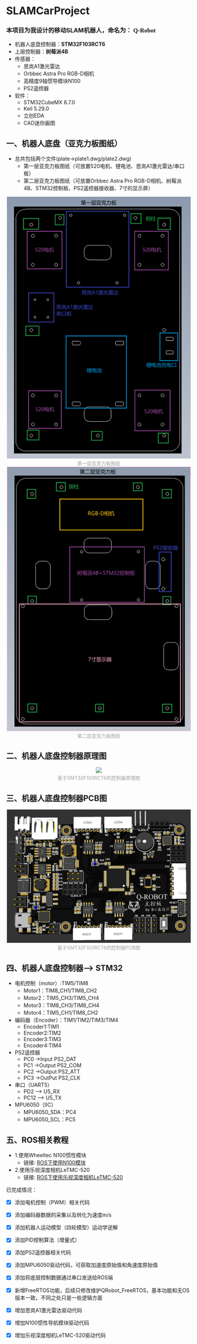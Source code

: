 # SLAMCarProject
### 本项目为我设计的移动SLAM机器人，命名为： <font face="Times New Roman">Q-Robot</font>

- 机器人底盘控制器：**STM32F103RCT6**
- 上层控制器：**树莓派4B**
- 传感器：
  - 思岚A1激光雷达
  - Orbbec Astra Pro RGB-D相机
  - 高精度9轴惯导模块N100
  - PS2遥控器
- 软件：
  - STM32CubeMX 6.7.0
  - Keil 5.29.0
  - 立创EDA
  - CAD迷你画图
  



## 一、机器人底盘（亚克力板图纸）
- 总共包括两个文件(plate->plate1.dwg/plate2.dwg)
  - 第一层亚克力板图纸（可放置520电机、锂电池、思岚A1激光雷达/串口板）
  - 第二层亚克力板图纸（可放置Orbbec Astra Pro RGB-D相机、树莓派4B、STM32控制板、PS2遥控器接收器、7寸的显示屏）

<div align="center">
    <img src="./pics/plate1.png" width="500" ><br>
    <font color=#a0a0a0 size=2> 第一层亚克力板图纸</font>
</div>

<div align="center">
    <img src="./pics/plate2.png" width="500" ><br>
    <font color=#a0a0a0 size=2> 第二层亚克力板图纸</font>
</div>

## 二、机器人底盘控制器原理图

<div align="center">
    <img src="./pics/SCH_SLAMCar.png" width="500" ><br>
    <font color=#a0a0a0 size=2> 基于SMT32F103RCT6的控制器原理图</font>
</div>

## 三、机器人底盘控制器PCB图

<div align="center">
    <img src="./pics/PCB_SLAMCar.png" width="500" ><br>
    <font color=#a0a0a0 size=2> 基于SMT32F103RCT6的控制器PCB图</font>
</div>

## 四、机器人底盘控制器--> STM32
- 电机控制（motor）:TIM5/TIM8
  - Motor1：TIM8_CH1/TIM8_CH2
  - Motor2：TIM5_CH3/TIM5_CH4
  - Motor3：TIM8_CH3/TIM8_CH4
  - Motor4：TIM5_CH1/TIM8_CH2
- 编码器（Encoder）：TIM1/TIM2/TIM3/TIM4
  - Encoder1:TIM1
  - Encoder2:TIM2
  - Encoder3:TIM3
  - Encoder4:TIM4
- PS2遥控器
  - PC0 ->Input    PS2_DAT
  - PC1 ->Output   PS2_COM
  - PC2 ->Output   PS2_ATT
  - PC3 ->OutPut   PS2_CLK
- 串口（UART5）
  - PD2  --> U5_RX
  - PC12 --> U5_TX
- MPU6050（IIC）
  - MPU6050_SDA：PC4
  - MPU6050_SCL：PC5
## 五、ROS相关教程
- 1.使用Wheeltec N100惯性模块
  - 链接: [ROS下使用N100模块](https://qiushuxin.blog.csdn.net/article/details/130932265)
- 2.使用乐视深度相机LeTMC-520
  - 链接: [ROS下使用乐视深度相机LeTMC-520](https://qiushuxin.blog.csdn.net/article/details/130940896)

已完成情况：
- [x]  添加电机控制（PWM）相关代码
- [x]  添加编码器数据的采集以及转化为速度m/s
- [x]  添加机器人运动模型（四轮模型）运动学逆解
- [x]  添加PID控制算法（增量式） 
- [x]  添加PS2遥控器相关代码
- [x]  添加MPU6050驱动代码，可获取加速度原始值和角速度原始值
- [x]  添加将底层控制数据通过串口发送给ROS端
- [x]  新增FreeRTOS功能，后续只修改维护QRobot_FreeRTOS，基本功能和无OS版本一致，不同之处只是一些逻辑方面
- [x]  增加思岚A1激光雷达驱动代码
- [x]  增加N100惯性导航模块驱动代码 
- [x]  增加乐视深度相机LeTMC-520驱动代码  

